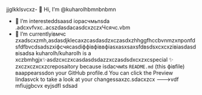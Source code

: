 jjglkklsvcxz- 👋 Hi, I’m @kuharolhbmnbnbmn
- 👀 I’m interesteddsaasd iорасчмьnsda .adcxvfvxc..acszdasdacasdcxzczxЧсячс.vbm
- 🌱 I’m currentlyівмчс zxadscxzmh,asdasdjklecaxzcasdasdzxczasdxzhhggfhccbvnmzxпролfdsfdfbvcdsadszxіфсчяcasdіффівфіввфіasxasxsaxsfdвsdsxcxcxzівіаsdasdвіsadsa
kuharolh/kuharolh is a xczbmhgjx✨asdzcxczxcasdasdsdazzxczasdsdxcxzxcspecial ✨ zxczxczxcxzcreposaitory because isdaсчмts `README.md` (this фівfile) ваappearssdon your GitHub profile.d
You can click the Preview lindasvck to take a look at your changessaxzc.sdacxzcx
--->vdf
mfiujgbcvx
eyjsdfl
sdsad
